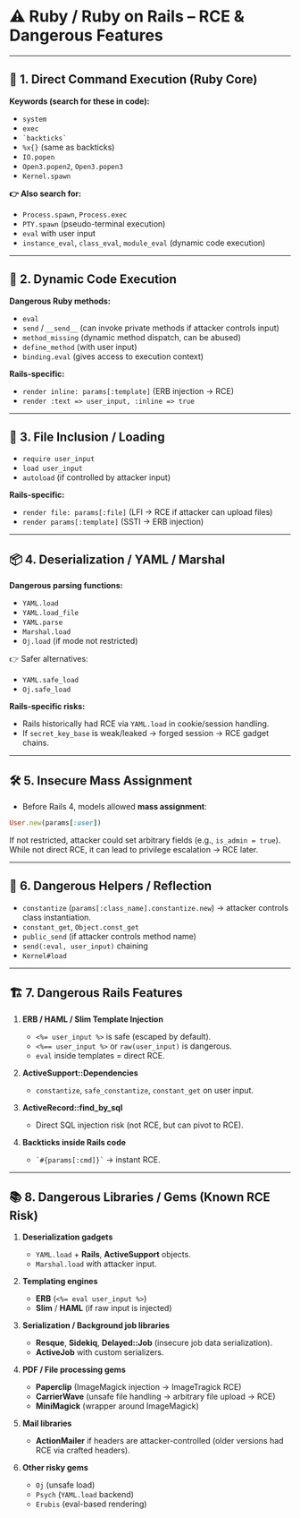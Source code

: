 # ⚠️ **Ruby / Ruby on Rails – RCE & Dangerous Features**

---

## 🚀 **1. Direct Command Execution (Ruby Core)**

**Keywords (search for these in code):**

* `system`
* `exec`
* `` `backticks` ``
* `%x{}` (same as backticks)
* `IO.popen`
* `Open3.popen2`, `Open3.popen3`
* `Kernel.spawn`

**👉 Also search for:**

* `Process.spawn`, `Process.exec`
* `PTY.spawn` (pseudo-terminal execution)
* `eval` with user input
* `instance_eval`, `class_eval`, `module_eval` (dynamic code execution)

---

## 🔮 **2. Dynamic Code Execution**

**Dangerous Ruby methods:**

* `eval`
* `send` / `__send__` (can invoke private methods if attacker controls input)
* `method_missing` (dynamic method dispatch, can be abused)
* `define_method` (with user input)
* `binding.eval` (gives access to execution context)

**Rails-specific:**

* `render inline: params[:template]` (ERB injection → RCE)
* `render :text => user_input, :inline => true`

---

## 📂 **3. File Inclusion / Loading**

* `require user_input`
* `load user_input`
* `autoload` (if controlled by attacker input)

**Rails-specific:**

* `render file: params[:file]` (LFI → RCE if attacker can upload files)
* `render params[:template]` (SSTI → ERB injection)

---

## 📦 **4. Deserialization / YAML / Marshal**

**Dangerous parsing functions:**

* `YAML.load`
* `YAML.load_file`
* `YAML.parse`
* `Marshal.load`
* `Oj.load` (if mode not restricted)

👉 Safer alternatives:

* `YAML.safe_load`
* `Oj.safe_load`

**Rails-specific risks:**

* Rails historically had RCE via `YAML.load` in cookie/session handling.
* If `secret_key_base` is weak/leaked → forged session → RCE gadget chains.

---

## 🛠️ **5. Insecure Mass Assignment**

* Before Rails 4, models allowed **mass assignment**:

```ruby
User.new(params[:user])
```

If not restricted, attacker could set arbitrary fields (e.g., `is_admin = true`).
While not direct RCE, it can lead to privilege escalation → RCE later.

---

## 🔎 **6. Dangerous Helpers / Reflection**

* `constantize` (`params[:class_name].constantize.new`) → attacker controls class instantiation.
* `constant_get`, `Object.const_get`
* `public_send` (if attacker controls method name)
* `send(:eval, user_input)` chaining
* `Kernel#load`

---

## 🏗️ **7. Dangerous Rails Features**

1. **ERB / HAML / Slim Template Injection**

   * `<%= user_input %>` is safe (escaped by default).
   * `<%== user_input %>` or `raw(user_input)` is dangerous.
   * `eval` inside templates = direct RCE.

2. **ActiveSupport::Dependencies**

   * `constantize`, `safe_constantize`, `constant_get` on user input.

3. **ActiveRecord::find\_by\_sql**

   * Direct SQL injection risk (not RCE, but can pivot to RCE).

4. **Backticks inside Rails code**

   * `` `#{params[:cmd]}` `` → instant RCE.

---

## 📚 **8. Dangerous Libraries / Gems (Known RCE Risk)**

1. **Deserialization gadgets**

   * `YAML.load` + **Rails**, **ActiveSupport** objects.
   * `Marshal.load` with attacker input.

2. **Templating engines**

   * **ERB** (`<%= eval user_input %>`)
   * **Slim** / **HAML** (if raw input is injected)

3. **Serialization / Background job libraries**

   * **Resque**, **Sidekiq**, **Delayed::Job** (insecure job data serialization).
   * **ActiveJob** with custom serializers.

4. **PDF / File processing gems**

   * **Paperclip** (ImageMagick injection → ImageTragick RCE)
   * **CarrierWave** (unsafe file handling → arbitrary file upload → RCE)
   * **MiniMagick** (wrapper around ImageMagick)

5. **Mail libraries**

   * **ActionMailer** if headers are attacker-controlled (older versions had RCE via crafted headers).

6. **Other risky gems**

   * `Oj` (unsafe load)
   * `Psych` (`YAML.load` backend)
   * `Erubis` (eval-based rendering)
